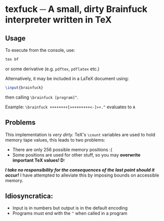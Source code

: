 # texfuck ─ A small, dirty Brainfuck interpreter written in TeX

## Usage

To execute from the console, use:
```sh
tex bf
```
or some derivative (e.g. `pdftex`, `pdflatex` etc.)

Alternatively, it may be included in a LaTeX document using:
```LaTeX
\input{brainfuck}
```
then calling `\brainfuck [program]^`.

Example: `\brainfuck ++++++++[>++++++++<-]>+.^` evaluates to `A`

## Problems

This implementation is _very dirty._
TeX's `\count` variables are used to hold memory tape values, this leads to two problems:

 - There are only 256 possible memory positions :(
 - Some positions are used for other stuff, so you may **overwrite important TeX values! D:**

**_I take no responsibility for the consequences of the last point should it occur!_**
I have attempted to alleviate this by imposing bounds on accessible memory.

## Idiosyncratica:

 - Input is in numbers but output is in the default encoding
 - Programs must end with the `^` when called in a program